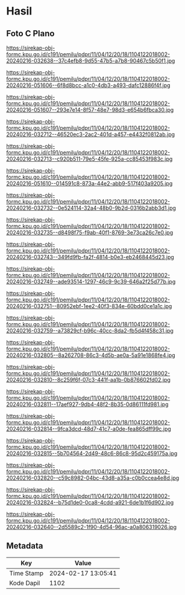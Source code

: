 # Hasil

## Foto C Plano

https://sirekap-obj-formc.kpu.go.id/c191/pemilu/pdpr/11/04/12/20/18/1104122018002-20240216-032638--37c4efb8-9d55-47b5-a7b8-90467c5b50f1.jpg

https://sirekap-obj-formc.kpu.go.id/c191/pemilu/pdpr/11/04/12/20/18/1104122018002-20240216-051606--6f8d8bcc-a1c0-4db3-a493-dafc12886f4f.jpg

https://sirekap-obj-formc.kpu.go.id/c191/pemilu/pdpr/11/04/12/20/18/1104122018002-20240216-051607--293e7e14-8f57-48e7-98d3-e654b6fbca30.jpg

https://sirekap-obj-formc.kpu.go.id/c191/pemilu/pdpr/11/04/12/20/18/1104122018002-20240216-032712--46520ec3-2ac2-401d-a457-e4432f0812ab.jpg

https://sirekap-obj-formc.kpu.go.id/c191/pemilu/pdpr/11/04/12/20/18/1104122018002-20240216-032713--c920b511-79e5-45fe-925a-cc85453f983c.jpg

https://sirekap-obj-formc.kpu.go.id/c191/pemilu/pdpr/11/04/12/20/18/1104122018002-20240216-051610--014591c8-873a-44e2-abb9-517f403a9205.jpg

https://sirekap-obj-formc.kpu.go.id/c191/pemilu/pdpr/11/04/12/20/18/1104122018002-20240216-032732--0e524114-32a4-48b0-9b2d-0316b2abb3d1.jpg

https://sirekap-obj-formc.kpu.go.id/c191/pemilu/pdpr/11/04/12/20/18/1104122018002-20240216-032735--d8498f75-f9ab-40f1-8769-3e73ca26c7e0.jpg

https://sirekap-obj-formc.kpu.go.id/c191/pemilu/pdpr/11/04/12/20/18/1104122018002-20240216-032743--349fd9fb-fa2f-4814-b0e3-eb2468445d23.jpg

https://sirekap-obj-formc.kpu.go.id/c191/pemilu/pdpr/11/04/12/20/18/1104122018002-20240216-032749--ade93514-1297-46c9-9c39-646a2f25d77b.jpg

https://sirekap-obj-formc.kpu.go.id/c191/pemilu/pdpr/11/04/12/20/18/1104122018002-20240216-032751--80952ebf-1ee2-40f3-834e-60bdd0ce1a1c.jpg

https://sirekap-obj-formc.kpu.go.id/c191/pemilu/pdpr/11/04/12/20/18/1104122018002-20240216-032759--a73829cf-b96c-40cc-8da2-fb5d4f458c31.jpg

https://sirekap-obj-formc.kpu.go.id/c191/pemilu/pdpr/11/04/12/20/18/1104122018002-20240216-032805--8a262708-86c3-4d5b-ae0a-5a91e1868fe4.jpg

https://sirekap-obj-formc.kpu.go.id/c191/pemilu/pdpr/11/04/12/20/18/1104122018002-20240216-032810--8c259f6f-07c3-441f-aa1b-0b876602fd02.jpg

https://sirekap-obj-formc.kpu.go.id/c191/pemilu/pdpr/11/04/12/20/18/1104122018002-20240216-032811--17aef927-9db4-48f2-8b35-0d86111fd981.jpg

https://sirekap-obj-formc.kpu.go.id/c191/pemilu/pdpr/11/04/12/20/18/1104122018002-20240216-032814--9fca3dcd-48d7-41c7-a0de-fea865dff99c.jpg

https://sirekap-obj-formc.kpu.go.id/c191/pemilu/pdpr/11/04/12/20/18/1104122018002-20240216-032815--5b704564-2d49-48c6-86c8-95d2c459175a.jpg

https://sirekap-obj-formc.kpu.go.id/c191/pemilu/pdpr/11/04/12/20/18/1104122018002-20240216-032820--c59c8982-04bc-43d8-a35a-c0b0ccea4e8d.jpg

https://sirekap-obj-formc.kpu.go.id/c191/pemilu/pdpr/11/04/12/20/18/1104122018002-20240216-032824--b75d1de0-0ca8-4cdd-a921-6de1b1f6d902.jpg

https://sirekap-obj-formc.kpu.go.id/c191/pemilu/pdpr/11/04/12/20/18/1104122018002-20240216-032640--2d5589c2-1f90-4d54-96ac-a0a806319026.jpg


## Metadata

| Key        | Value               |
| ---------- | ------------------- |
| Time Stamp | 2024-02-17 13:05:41 |
| Kode Dapil | 1102                |



